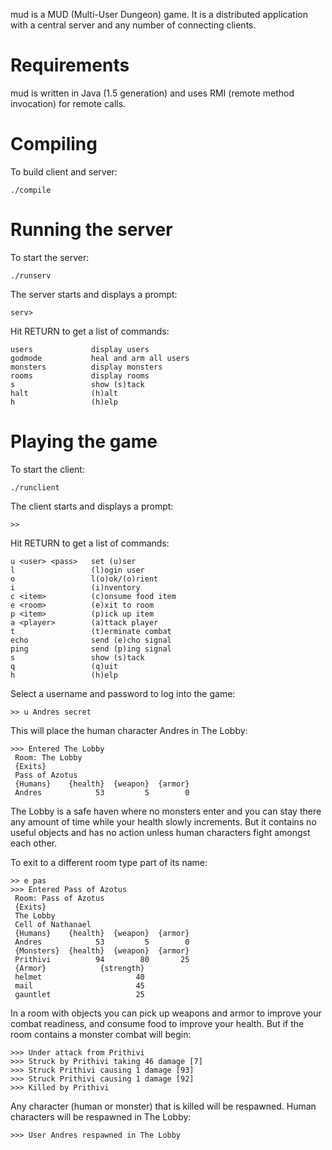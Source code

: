 mud is a MUD (Multi-User Dungeon) game. It is a distributed application with a
central server and any number of connecting clients.

# Requirements

mud is written in Java (1.5 generation) and uses RMI (remote method
invocation) for remote calls.

# Compiling

To build client and server:

	./compile

# Running the server

To start the server:

	./runserv

The server starts and displays a prompt:

	serv>

Hit RETURN to get a list of commands:

	users             display users
	godmode           heal and arm all users
	monsters          display monsters
	rooms             display rooms
	s                 show (s)tack
	halt              (h)alt
	h                 (h)elp

# Playing the game

To start the client:

	./runclient

The client starts and displays a prompt:

	>>

Hit RETURN to get a list of commands:

	u <user> <pass>   set (u)ser
	l                 (l)ogin user
	o                 l(o)ok/(o)rient
	i                 (i)nventory
	c <item>          (c)onsume food item
	e <room>          (e)xit to room
	p <item>          (p)ick up item
	a <player>        (a)ttack player
	t                 (t)erminate combat
	echo              send (e)cho signal
	ping              send (p)ing signal
	s                 show (s)tack
	q                 (q)uit
	h                 (h)elp

Select a username and password to log into the game:

	>> u Andres secret

This will place the human character Andres in The Lobby:

	>>> Entered The Lobby
	 Room: The Lobby
	 {Exits}
	 Pass of Azotus
	 {Humans}    {health}  {weapon}  {armor}
	 Andres            53         5        0

The Lobby is a safe haven where no monsters enter and you can stay there any
amount of time while your health slowly increments. But it contains no useful
objects and has no action unless human characters fight amongst each other.

To exit to a different room type part of its name:

	>> e pas
	>>> Entered Pass of Azotus
	 Room: Pass of Azotus
	 {Exits}
	 The Lobby
	 Cell of Nathanael
	 {Humans}    {health}  {weapon}  {armor}
	 Andres            53         5        0
	 {Monsters}  {health}  {weapon}  {armor}
	 Prithivi          94        80       25
	 {Armor}            {strength}
	 helmet                     40
	 mail                       45
	 gauntlet                   25

In a room with objects you can pick up weapons and armor to improve your
combat readiness, and consume food to improve your health. But if the room
contains a monster combat will begin:

	>>> Under attack from Prithivi
	>>> Struck by Prithivi taking 46 damage [7]
	>>> Struck Prithivi causing 1 damage [93]
	>>> Struck Prithivi causing 1 damage [92]
	>>> Killed by Prithivi

Any character (human or monster) that is killed will be respawned. Human
characters will be respawned in The Lobby:

	>>> User Andres respawned in The Lobby

